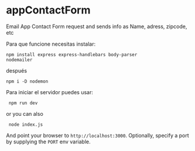 # appContactForm
Email App Contact Form request and sends info as Name, adress, zipcode, etc

Para que funcione necesitas instalar:

<code>npm install express express-handlebars body-parser nodemailer</code>

después

<code>npm i -D nodemon</code>

Para iniciar el servidor puedes usar:

<code> npm run dev </code>

or you can also

<code> node index.js </code>

And point your browser to `http://localhost:3000`. Optionally, specify
a port by supplying the `PORT` env variable.

